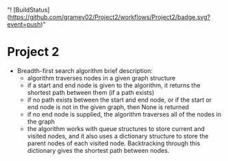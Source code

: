 "! [BuildStatus] (https://github.com/gramey02/Project2/workflows/Project2/badge.svg?event=push)"

# Project 2
* Breadth-first search algorithm brief description:
	* algorithm traverses nodes in a given graph structure
	* if a start and end node is given to the algorithm, it returns the shortest path between them (if a path exists)
	* if no path exists between the start and end node, or if the start or end node is not in the given graph, then None is returned
	* if no end node is supplied, the algorithm traverses all of the nodes in the graph
	* the algorithm works with queue structures to store current and visited nodes, and it also uses a dictionary structure to store the parent nodes of each visited node. Backtracking through this dictionary gives the shortest path between nodes.
